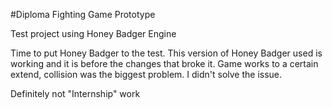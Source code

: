 #Diploma Fighting Game Prototype

Test project using Honey Badger Engine

Time to put Honey Badger to the test.
This version of Honey Badger used is working and it is before the changes that broke it.
Game works to a certain extend, collision was the biggest problem. I didn't solve the issue.

Definitely not "Internship" work
